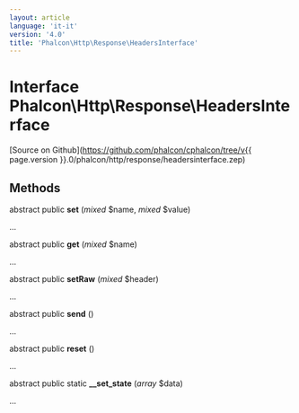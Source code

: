 ```yaml
---
layout: article
language: 'it-it'
version: '4.0'
title: 'Phalcon\Http\Response\HeadersInterface'
---
```

# Interface **Phalcon\Http\Response\HeadersInterface**

[Source on Github](https://github.com/phalcon/cphalcon/tree/v{{ page.version }}.0/phalcon/http/response/headersinterface.zep)

## Methods

abstract public **set** (*mixed* $name, *mixed* $value)

...

abstract public **get** (*mixed* $name)

...

abstract public **setRaw** (*mixed* $header)

...

abstract public **send** ()

...

abstract public **reset** ()

...

abstract public static **__set_state** (*array* $data)

...